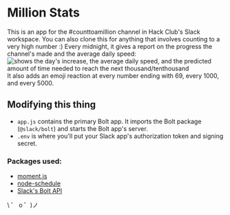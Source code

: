 # Million Stats

This is an app for the #counttoamillion channel in Hack Club's Slack workspace. You can also clone this for anything that involves counting to a very high number :)
Every midnight, it gives a report on the progress the channel's made and the average daily speed:
![shows the day's increase, the average daily speed, and the predicted amount of time needed to reach the next thousand/tenthousand](https://cdn.glitch.com/95c2faf1-779e-4e08-b219-8a122cdceefe%2Fbotdemo.png?v=1594948839444)
It also adds an emoji reaction at every number ending with 69, every 1000, and every 5000.

## Modifying this thing

- `app.js` contains the primary Bolt app. It imports the Bolt package (`@slack/bolt`) and starts the Bolt app's server.
- `.env` is where you'll put your Slack app's authorization token and signing secret.

### Packages used:
- [moment.js](https://momentjs.com/)
- [node-schedule](https://www.npmjs.com/package/node-schedule)
- [Slack's Bolt API](https://slack.dev/bolt-js/tutorial/getting-started)

\ ゜ o ゜)ノ
